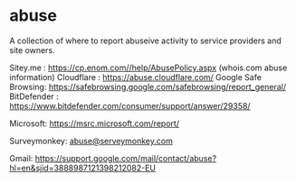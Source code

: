 # abuse

A collection of where to report abuseive activity to service providers and site owners.

Sitey.me  : https://cp.enom.com//help/AbusePolicy.aspx  (whois.com abuse information)
Cloudflare : https://abuse.cloudflare.com/
Google Safe Browsing: https://safebrowsing.google.com/safebrowsing/report_general/
BitDefender : https://www.bitdefender.com/consumer/support/answer/29358/

Microsoft: https://msrc.microsoft.com/report/

Surveymonkey: abuse@serveymonkey.com

Gmail: https://support.google.com/mail/contact/abuse?hl=en&sjid=3888987121398212082-EU

